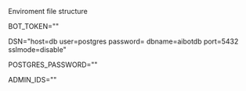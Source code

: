 Enviroment file structure

BOT_TOKEN=""

DSN="host=db user=postgres password= dbname=aibotdb port=5432 sslmode=disable"

POSTGRES_PASSWORD=""

ADMIN_IDS=""
